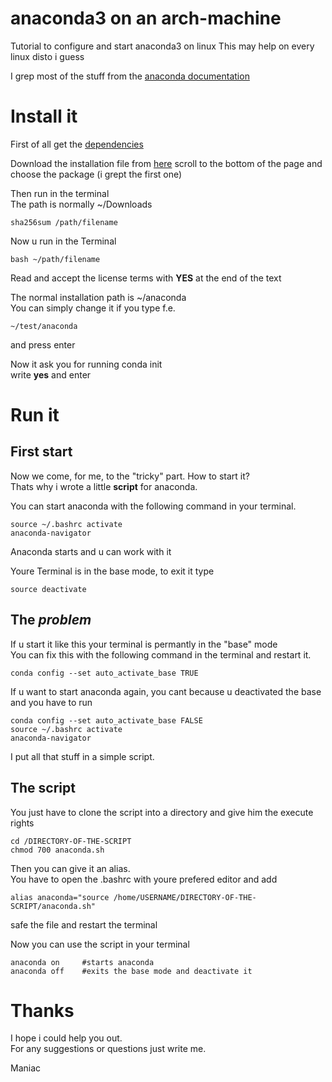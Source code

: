 # anaconda3 on an arch-machine

Tutorial to configure and start anaconda3 on linux This may help on
every linux disto i guess

I grep most of the stuff from the [anaconda documentation](https://docs.anaconda.com/anaconda/install/ "docs.anaconda")

# Install it

First of all get the [dependencies](https://docs.anaconda.com/anaconda/install/linux/)

Download the installation file from [here](https://www.anaconda.com/products/individual#linux)
scroll to the bottom of the page and choose the package (i grept the first one)

Then run in the terminal  
The path is normally ~/Downloads
```console
sha256sum /path/filename
```

Now u run in the Terminal
```console
bash ~/path/filename
```

Read and accept the license terms with **YES** at the end of the text

The normal installation path is ~/anaconda  
You can simply change it if you type f.e.
```console
~/test/anaconda
```
and press enter

Now it ask you for running conda init  
write **yes** and enter

# Run it

## First start

Now we come, for me, to the "tricky" part. How to start it?  
Thats why i wrote a little **script** for anaconda.

You can start anaconda with the following command in your terminal.
```console
source ~/.bashrc activate
anaconda-navigator
``` 

Anaconda starts and u can work with it

Youre Terminal is in the base mode, to exit it type
```console
source deactivate
```

## The *problem*

If u start it like this your terminal is permantly in the "base" mode  
You can fix this with the following command in the terminal and restart it. 
```console
conda config --set auto_activate_base TRUE
```

If u want to start anaconda again, you cant because u deactivated the base and you have to run
```console
conda config --set auto_activate_base FALSE
source ~/.bashrc activate
anaconda-navigator
```

I put all that stuff in a simple script.

## The script
You just have to clone the script into a directory and give him the execute rights
```console
cd /DIRECTORY-OF-THE-SCRIPT
chmod 700 anaconda.sh
``` 

Then you can give it an alias.  
You have to open the .bashrc with youre prefered editor and add
```console
alias anaconda="source /home/USERNAME/DIRECTORY-OF-THE-SCRIPT/anaconda.sh"
```  
safe the file and restart the terminal

Now you can use the script in your terminal
```console
anaconda on		#starts anaconda
anaconda off 	#exits the base mode and deactivate it
```

# Thanks
I hope i could help you out.  
For any suggestions or questions just write me.

Maniac

